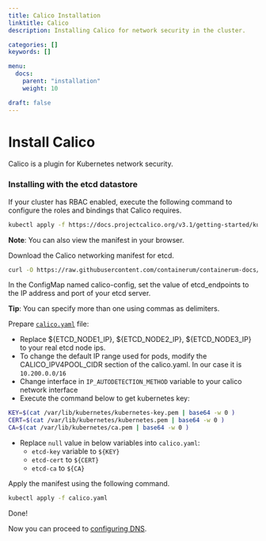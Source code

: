 ```yaml
---
title: Calico Installation
linktitle: Calico
description: Installing Calico for network security in the cluster.

categories: []
keywords: []

menu:
  docs:
    parent: "installation"
    weight: 10

draft: false
---
```


# Install Calico
Calico is a plugin for Kubernetes network security.

### Installing with the etcd datastore

If your cluster has RBAC enabled, execute the following command to configure the roles and bindings that Calico requires.

```bash
kubectl apply -f https://docs.projectcalico.org/v3.1/getting-started/kubernetes/installation/rbac.yaml
```

**Note**: You can also view the manifest in your browser.

Download the Calico networking manifest for etcd.

<!-- (TODO): change develop branch to master in link -->

```bash
curl -O https://raw.githubusercontent.com/containerum/containerum-docs/develop/content/files/calico.yaml
```

In the ConfigMap named calico-config, set the value of etcd_endpoints to the IP address and port of your etcd server.

**Tip**: You can specify more than one using commas as delimiters.

Prepare <a href="/files/calico.yaml" target="_blank">`calico.yaml`</a> file:

- Replace ${ETCD_NODE1_IP}, ${ETCD_NODE2_IP}, ${ETCD_NODE3_IP} to your real etcd node ips.
- To change the default IP range used for pods, modify the CALICO_IPV4POOL_CIDR section of the calico.yaml. In our case it is `10.200.0.0/16`
- Change interface in `IP_AUTODETECTION_METHOD` variable to your calico network interface
- Execute the command below to get kubernetes key:

```bash
KEY=$(cat /var/lib/kubernetes/kubernetes-key.pem | base64 -w 0 )
CERT=$(cat /var/lib/kubernetes/kubernetes.pem | base64 -w 0 )
CA=$(cat /var/lib/kubernetes/ca.pem | base64 -w 0 )
```

- Replace `null` value in below variables into `calico.yaml`:
    + `etcd-key` variable to `${KEY}`
    + `etcd-cert` to `${CERT}`
    + `etcd-ca` to `${CA}`

Apply the manifest using the following command.

```bash
kubectl apply -f calico.yaml
```

Done!

Now you can proceed to [configuring DNS](/kubernetes/installation/9dns).
